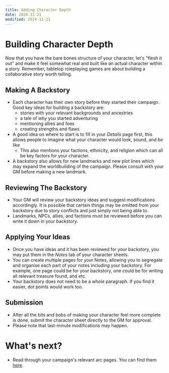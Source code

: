```yaml
---
title: Adding Character Depth
date: 2024-11-21
modified: 2024-11-21
---
```

# Building Character Depth
Now that you have the bare bones structure of your character, let's "flesh it out" and make it feel somewhat real and built like an actual character within a story. Remember, tabletop roleplaying games are about building a collaborative story worth telling.

## Making A Backstory
- Each character has their own story before they started their campaign. Good key ideas for building a backstory are:
	- stories with your relevant backgrounds and ancestries
	- a tale of *why* you started adventuring
	- mentioning allies and foes
	- creating strengths and flaws
- A good idea on where to start is to fill in your *Details* page first, this allows people to imagine what your character would look, sound, and *be* like
	- This also mentions your factions, ethnicity, and religion which can all be key factors for your character.
- A backstory also allows for new landmarks and new plot lines which may expand the worldbuilding of the campaign. Please consult with your GM before making a new landmark.

## Reviewing The Backstory
- Your GM will review your backstory ideas and suggest modifications accordingly. It is possible that certain things may be omitted from your backstory due to story conflicts and just simply not being able to.
- Landmarks, NPCs, allies, and factions must be reviewed before you can write it down in your backstory.

## Applying Your Ideas
- Once you have ideas and it has been reviewed for your backstory, you may put them in the *Notes* tab of your character sheets.
- You can create multiple pages for your Notes, allowing you to segregate and organise each part of your notes including your backstory. For example, one page could be for your backstory, one could be for writing all relevant treasure found, and etc.
- Your backstory does not need to be a whole paragraph. If you find it easier, dot points would work too.

## Submission
- After all the bits and bobs of making your character feel more complete is done, submit the character sheet directly to the GM for approval.
- Please note that last-minute modifications may happen.

# What's next?
- Read through your campaign's relevant arc pages. You can find them [here](https://cups-code.github.io/coppidu/#relevant-pages).


